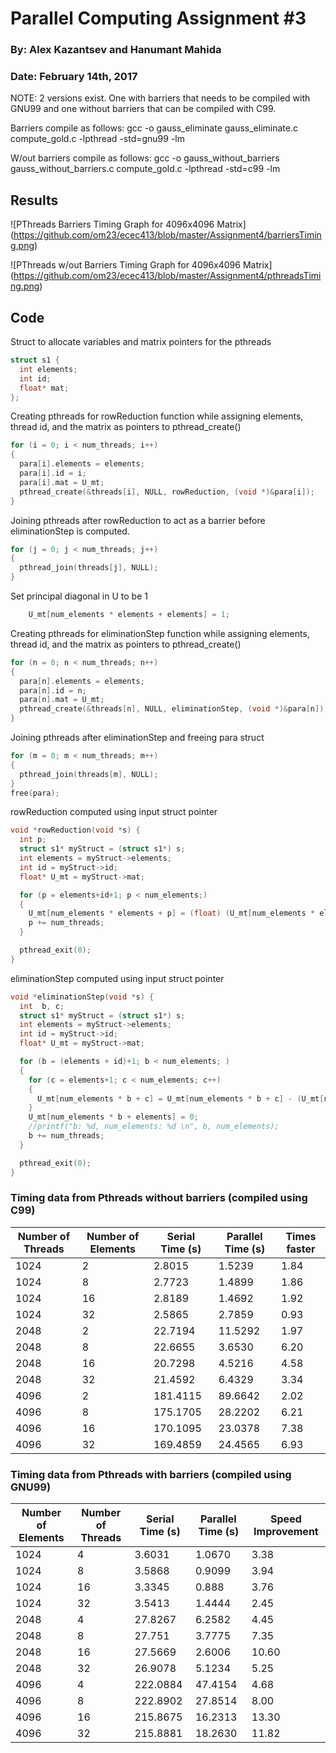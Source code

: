 # Parallel Computing Assignment #3
### By: Alex Kazantsev and Hanumant Mahida
### Date: February 14th, 2017

NOTE: 2 versions exist. One with barriers that needs to be compiled with GNU99 and one without barriers that can be compiled with C99.

Barriers compile as follows: gcc -o gauss_eliminate gauss_eliminate.c compute_gold.c -lpthread -std=gnu99 -lm

W/out barriers compile as follows: gcc -o gauss_without_barriers gauss_without_barriers.c compute_gold.c -lpthread -std=c99 -lm

## Results

![PThreads Barriers Timing Graph for 4096x4096 Matrix]
 (https://github.com/om23/ecec413/blob/master/Assignment4/barriersTiming.png)

 ![PThreads w/out Barriers Timing Graph for 4096x4096 Matrix]
 (https://github.com/om23/ecec413/blob/master/Assignment4/pthreadsTiming.png)

## Code

Struct to allocate variables and matrix pointers for the pthreads
```C
struct s1 {
  int elements;
  int id;
  float* mat;
};
```

Creating pthreads for rowReduction function while assigning elements, thread id, and the matrix as pointers to pthread_create()
```C
for (i = 0; i < num_threads; i++)
{
  para[i].elements = elements;
  para[i].id = i;
  para[i].mat = U_mt;
  pthread_create(&threads[i], NULL, rowReduction, (void *)&para[i]);
}
```

Joining pthreads after rowReduction to act as a barrier before eliminationStep is computed.
```C
for (j = 0; j < num_threads; j++)
{
  pthread_join(threads[j], NULL);
}
```

Set principal diagonal in U to be 1
```C
	U_mt[num_elements * elements + elements] = 1;
```

Creating pthreads for eliminationStep function while assigning elements, thread id, and the matrix as pointers to pthread_create()
```C
for (n = 0; n < num_threads; n++)
{
  para[n].elements = elements;
  para[n].id = n;
  para[n].mat = U_mt;
  pthread_create(&threads[n], NULL, eliminationStep, (void *)&para[n]);
}
```

Joining pthreads after eliminationStep and freeing para struct
```C
for (m = 0; m < num_threads; m++)
{
  pthread_join(threads[m], NULL);
}
free(para);
```

rowReduction computed using input struct pointer
```C
void *rowReduction(void *s) {
  int p;
  struct s1* myStruct = (struct s1*) s;
  int elements = myStruct->elements;
  int id = myStruct->id;
  float* U_mt = myStruct->mat;

  for (p = elements+id+1; p < num_elements;)
  {
    U_mt[num_elements * elements + p] = (float) (U_mt[num_elements * elements + p] / U_mt[num_elements * elements + elements]); // division step
    p += num_threads;
  }

  pthread_exit(0);
}
```

eliminationStep computed using input struct pointer
```C
void *eliminationStep(void *s) {
  int  b, c;
  struct s1* myStruct = (struct s1*) s;
  int elements = myStruct->elements;
  int id = myStruct->id;
  float* U_mt = myStruct->mat;

  for (b = (elements + id)+1; b < num_elements; )
  {
    for (c = elements+1; c < num_elements; c++)
    {
      U_mt[num_elements * b + c] = U_mt[num_elements * b + c] - (U_mt[num_elements * b + elements] * U_mt[num_elements * elements + c]); // elimination step
    }
    U_mt[num_elements * b + elements] = 0;
    //printf("b: %d, num_elements: %d \n", b, num_elements);
    b += num_threads;
  }

  pthread_exit(0);
}
```


### Timing data from Pthreads without barriers (compiled using C99)
| Number of Threads | Number of Elements | Serial Time (s)	| Parallel Time (s) | Times faster |
| ------------------|-------------|-----------------|-------------------|--------------|
| 1024 | 2	| 2.8015 | 1.5239 | 1.84 |
| 1024 | 8	| 2.7723 | 1.4899 | 1.86 |
| 1024 | 16 | 2.8189 | 1.4692 | 1.92 |
| 1024 | 32 | 2.5865 | 2.7859 | 0.93 |
| 2048 | 2	| 22.7194 | 11.5292 | 1.97 |
| 2048 | 8  | 22.6655 | 3.6530 | 6.20 |
| 2048 | 16 | 20.7298 | 4.5216 | 4.58 |
| 2048 | 32 | 21.4592 | 6.4329 | 3.34 |
| 4096 | 2  | 181.4115 | 89.6642 | 2.02 |
| 4096 | 8	| 175.1705 | 28.2202 | 6.21 |
| 4096 | 16 | 170.1095 | 23.0378 | 7.38 |
| 4096 | 32 | 169.4859 | 24.4565 | 6.93 |



### Timing data from Pthreads with barriers (compiled using GNU99)
| Number of Elements |	Number of Threads	| Serial Time (s)	| Parallel Time (s) | Speed Improvement |
| ------------------|-------------|-----------------|-------------------|--------------|
| 1024 | 4 | 3.6031 | 1.0670 | 3.38 |
| 1024 | 8 | 3.5868 | 0.9099 | 3.94 |
| 1024 | 16 | 3.3345 | 0.888 | 3.76 |
| 1024 | 32 | 3.5413 | 1.4444 | 2.45 |
| 2048 | 4 | 27.8267 | 6.2582 | 4.45 |
| 2048 | 8 | 27.751 | 3.7775 | 7.35 |
| 2048 | 16 | 27.5669 | 2.6006 | 10.60 |
| 2048 | 32 | 26.9078 | 5.1234 | 5.25 |
| 4096 | 4 | 222.0884 | 47.4154 | 4.68 |
| 4096 | 8 | 222.8902 | 27.8514 | 8.00 |
| 4096 | 16 | 215.8675 | 16.2313 | 13.30 |
| 4096 | 32 | 215.8881 | 18.2630 | 11.82 |



